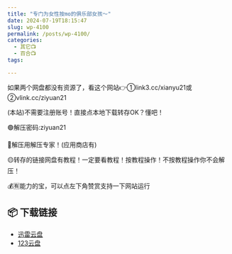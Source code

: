 ```yaml
---
title: "专门为女性按mo的俱乐部女孩～"
date: 2024-07-19T18:15:47
slug: wp-4100
permalink: /posts/wp-4100/
categories:
  - 其它📺
  - 百合📺
tags:

---
```


如果两个网盘都没有资源了，看这个网站👉①link3.cc/xianyu21或②vlink.cc/ziyuan21

(本站)不需要注册账号！直接点本地下载转存OK？懂吧！

🟢解压密码:ziyuan21

🔵解压用解压专家！(应用商店有)

🟡转存的链接网盘有教程！一定要看教程！按教程操作！不按教程操作你不会解压！

💰🈶能力的宝，可以点左下角赞赏支持一下网站运行

## 📦 下载链接
- [迅雷云盘](https://blziyuan21.com/pay-download/4100?key=9e3938dc4a&down_id=0)
- [123云盘](https://blziyuan21.com/pay-download/4100?key=9e3938dc4a&down_id=1)

